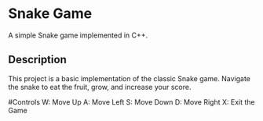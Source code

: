 # Snake Game

A simple Snake game implemented in C++.

## Description

This project is a basic implementation of the classic Snake game. Navigate the snake to eat the fruit, grow, and increase your score.

#Controls
W: Move Up
A: Move Left
S: Move Down
D: Move Right
X: Exit the Game
